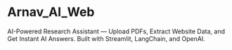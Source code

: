 # Arnav_AI_Web
AI-Powered Research Assistant — Upload PDFs, Extract Website Data, and Get Instant AI Answers. Built with Streamlit, LangChain, and OpenAI.
